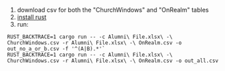 
1. download csv for both the "ChurchWindows" and "OnRealm" tables
2. [install rust](https://rustup.rs/)
3. run:

```
RUST_BACKTRACE=1 cargo run -- -c Alumni\ File.xlsx\ -\ ChurchWindows.csv -r Alumni\ File.xlsx\ -\ OnRealm.csv -o out_no_a_or_b.csv -f '^(A|B).*'`
RUST_BACKTRACE=1 cargo run -- -c Alumni\ File.xlsx\ -\ ChurchWindows.csv -r Alumni\ File.xlsx\ -\ OnRealm.csv -o out_all.csv 
```

